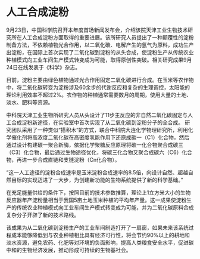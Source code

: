 # 人工合成淀粉

9月23日，中国科学院召开本年度首场新闻发布会，介绍该院天津工业生物技术研究所在人工合成淀粉方面取得的重要进展。该所研究人员提出了一种颠覆性的淀粉制备方法，不依赖植物光合作用，以二氧化碳、电解产生的氢气为原料，成功生产出淀粉，在国际上首次实现了二氧化碳到淀粉的从头合成，使淀粉生产从传统农业种植模式向工业车间生产模式转变成为可能，取得原创性突破。相关研究成果9月24日在线发表于《科学》杂志。

目前，淀粉主要由绿色植物通过光合作用固定二氧化碳进行合成。在玉米等农作物中，将二氧化碳转变为淀粉涉及60余步的代谢反应和复杂的生理调控，太阳能的理论利用效率不超过2%。农作物的种植通常需要数月的周期，使用大量的土地、淡水、肥料等资源。

中科院天津工业生物所研究人员从头设计了11步主反应的非自然二氧化碳固定与人工合成淀粉新途径，在实验室中首次实现了从二氧化碳到淀粉分子的全合成。
研究团队采用了一种类似“搭积木”的方式，联合中科院大连化学物理研究所，利用化学催化剂将高浓度二氧化碳在高密度氢能作用下还原成碳一（C1）化合物，然后通过设计构建碳一聚合新酶，依据化学聚糖反应原理将碳一化合物聚合成碳三（C3）化合物，最后通过生物途径优化，将碳三化合物又聚合成碳六（C6）化合物，再进一步合成直链和支链淀粉（Cn化合物）。

“这一人工途径的淀粉合成速率是玉米淀粉合成速率的8.5倍，向设计自然、超越自然目标的实现迈进了一大步，为创建新功能的生物系统提供了新的科学基础。”

在充足能量供给的条件下，按照目前的技术参数推算，理论上1立方米大小的生物反应器年产淀粉量相当于我国5亩土地玉米种植的平均年产量。这一成果使淀粉生产的传统农业种植模式向工业车间生产模式转变成为可能，并为二氧化碳原料合成复杂分子开辟了新的技术路线。

该成果为从二氧化碳到淀粉生产的工业车间制造打开了一扇窗，如果未来该系统过程成本能够降低到与农业种植相比具有经济可行性，将会节约90%以上的耕地和淡水资源，避免农药、化肥等对环境的负面影响，提高人类粮食安全水平，促进碳中和的生物经济发展，推动形成可持续的生物基社会。
